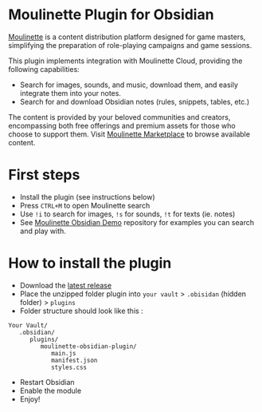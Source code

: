 # Moulinette Plugin for Obsidian

[Moulinette](https://www.moulinette.cloud/) is a content distribution platform designed for game masters, simplifying the preparation of role-playing campaigns and game sessions.

This plugin implements integration with Moulinette Cloud, providing the following capabilities:
* Search for images, sounds, and music, download them, and easily integrate them into your notes.
* Search for and download Obsidian notes (rules, snippets, tables, etc.)

The content is provided by your beloved communities and creators, encompassing both free offerings and premium assets for those who choose to support them.
Visit [Moulinette Marketplace](https://assets.moulinette.cloud/marketplace/creators) to browse available content.

# First steps

* Install the plugin (see instructions below)
* Press `CTRL+M` to open Moulinette search
* Use `!i` to search for images, `!s` for sounds, `!t` for texts (ie. notes)
* See [Moulinette Obsidian Demo](https://github.com/SvenWerlen/moulinette-obsidian-demo) repository for examples you can search and play with.

# How to install the plugin

* Download the [latest release](https://github.com/SvenWerlen/moulinette-obsidian-plugin/releases)
* Place the unzipped folder plugin into `your vault` > `.obisidan` (hidden folder) > `plugins`
* Folder structure should look like this :

```
Your Vault/
   .obsidian/
      plugins/
         moulinette-obsidian-plugin/
            main.js
            manifest.json
            styles.css
```

* Restart Obsidian
* Enable the module
* Enjoy!
